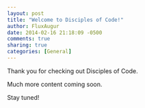 ```yaml
---
layout: post
title: "Welcome to Disciples of Code!"
author: FluxAugur
date: 2014-02-16 21:18:09 -0500
comments: true
sharing: true
categories: [General]
---
```

Thank you for checking out Disciples of Code.

Much more content coming soon.

Stay tuned!
